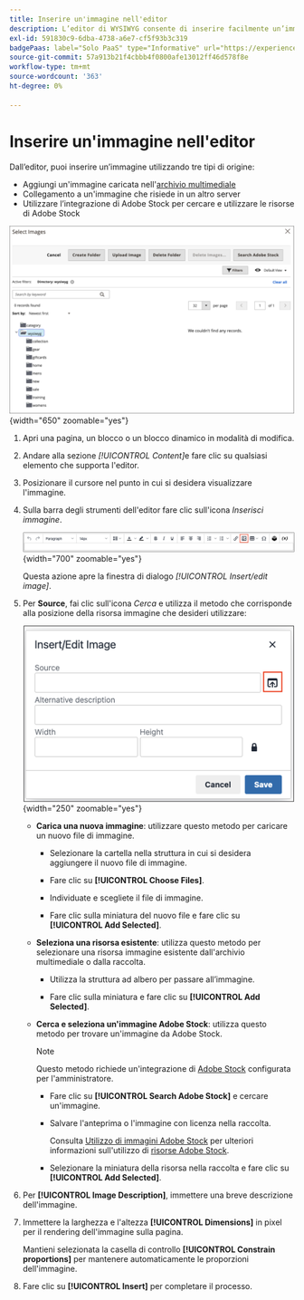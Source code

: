 ```yaml
---
title: Inserire un'immagine nell'editor
description: L’editor di WYSIWYG consente di inserire facilmente un’immagine dallo storage multimediale, di collegarla a un’immagine che si trova su un altro server o di utilizzare le risorse di Adobe Stock.
exl-id: 591830c9-6dba-4738-a6e7-cf5f93b3c319
badgePaas: label="Solo PaaS" type="Informative" url="https://experienceleague.adobe.com/en/docs/commerce/user-guides/product-solutions" tooltip="Applicabile solo ai progetti Adobe Commerce on Cloud (infrastruttura PaaS gestita da Adobe) e ai progetti on-premise."
source-git-commit: 57a913b21f4cbbb4f0800afe13012ff46d578f8e
workflow-type: tm+mt
source-wordcount: '363'
ht-degree: 0%

---
```


# Inserire un&#39;immagine nell&#39;editor

Dall’editor, puoi inserire un’immagine utilizzando tre tipi di origine:

- Aggiungi un&#39;immagine caricata nell&#39;[archivio multimediale](media-storage.md)
- Collegamento a un&#39;immagine che risiede in un altro server
- Utilizzare l’integrazione di Adobe Stock per cercare e utilizzare le risorse di Adobe Stock

![Archiviazione file multimediali](./assets/media-storage.png){width="650" zoomable="yes"}

1. Apri una pagina, un blocco o un blocco dinamico in modalità di modifica.

1. Andare alla sezione _[!UICONTROL Content]_&#x200B;e fare clic su qualsiasi elemento che supporta l&#39;editor.

1. Posizionare il cursore nel punto in cui si desidera visualizzare l&#39;immagine.

1. Sulla barra degli strumenti dell&#39;editor fare clic sull&#39;icona _Inserisci immagine_.

   ![Icona Inserisci immagine](./assets/editor-toolbar-image-button.png){width="700" zoomable="yes"}

   Questa azione apre la finestra di dialogo _[!UICONTROL Insert/edit image]_.

1. Per **Source**, fai clic sull&#39;icona _Cerca_ e utilizza il metodo che corrisponde alla posizione della risorsa immagine che desideri utilizzare:

   ![Selezione dell&#39;icona di ricerca](./assets/editor-dialog-insert-image.png){width="250" zoomable="yes"}

   - **Carica una nuova immagine**: utilizzare questo metodo per caricare un nuovo file di immagine.

      - Selezionare la cartella nella struttura in cui si desidera aggiungere il nuovo file di immagine.

      - Fare clic su **[!UICONTROL Choose Files]**.

      - Individuate e scegliete il file di immagine.

      - Fare clic sulla miniatura del nuovo file e fare clic su **[!UICONTROL Add Selected]**.

   - **Seleziona una risorsa esistente**: utilizza questo metodo per selezionare una risorsa immagine esistente dall&#39;archivio multimediale o dalla raccolta.

      - Utilizza la struttura ad albero per passare all’immagine.

      - Fare clic sulla miniatura e fare clic su **[!UICONTROL Add Selected]**.

   - **Cerca e seleziona un&#39;immagine Adobe Stock**: utilizza questo metodo per trovare un&#39;immagine da Adobe Stock.

     >[!NOTE]
     >
     >Questo metodo richiede un&#39;integrazione di [Adobe Stock](adobe-stock.md) configurata per l&#39;amministratore.

      - Fare clic su **[!UICONTROL Search Adobe Stock]** e cercare un&#39;immagine.

      - Salvare l&#39;anteprima o l&#39;immagine con licenza nella raccolta.

        Consulta [Utilizzo di immagini Adobe Stock](adobe-stock-manage.md) per ulteriori informazioni sull&#39;utilizzo di [risorse Adobe Stock](https://stock.adobe.com).

      - Selezionare la miniatura della risorsa nella raccolta e fare clic su **[!UICONTROL Add Selected]**.

1. Per **[!UICONTROL Image Description]**, immettere una breve descrizione dell&#39;immagine.

1. Immettere la larghezza e l&#39;altezza **[!UICONTROL Dimensions]** in pixel per il rendering dell&#39;immagine sulla pagina.

   Mantieni selezionata la casella di controllo **[!UICONTROL Constrain proportions]** per mantenere automaticamente le proporzioni dell&#39;immagine.

1. Fare clic su **[!UICONTROL Insert]** per completare il processo.
